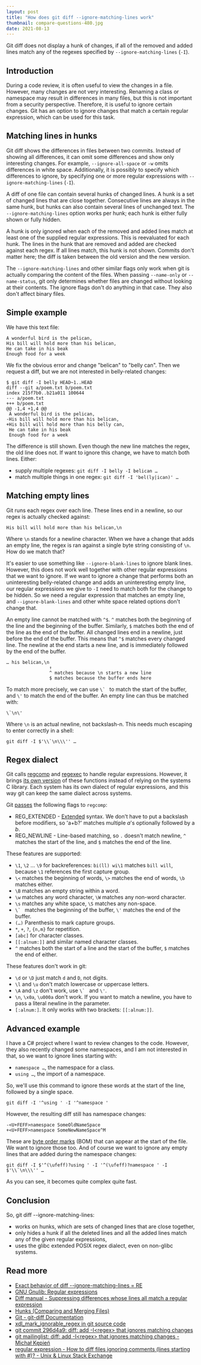 ```yaml
---
layout: post
title: "How does git diff --ignore-matching-lines work"
thumbnail: compare-questions-480.jpg
date: 2021-08-13
---
```


Git diff does not display a hunk of changes, if all of the removed and added lines match any of the regexes specified by `--ignore-matching-lines` (`-I`).

## Introduction

During a code review, it is often useful to view the changes in a file. However, many changes are not very interesting. Renaming a class or namespace may result in differences in many files, but this is not important from a security perspective. Therefore, it is useful to ignore certain changes. Git has an option to ignore changes that match a certain regular expression, which can be used for this task.

## Matching lines in hunks

Git diff shows the differences in files between two commits. Instead of showing all differences, it can omit some differences and show only interesting changes. For example, `--ignore-all-space` or `-w` omits differences in white space. Additionally, it is possibly to specify which differences to ignore, by specifying one or more regular expressions with `--ignore-matching-lines` (`-I`).

A diff of one file can contain several hunks of changed lines. A hunk is a set of changed lines that are close together. Consecutive lines are always in the same hunk, but hunks can also contain several lines of unchanged text. The `--ignore-matching-lines` option works per hunk; each hunk is either fully shown or fully hidden.

A hunk is only ignored when each of the removed and added lines match at least one of the supplied regular expressions. This is reevaluated for each hunk. The lines in the hunk that are removed and added are checked against each regex. If all lines match, this hunk is not shown. Commits don't matter here; the diff is taken between the old version and the new version.

The `--ignore-matching-lines` and other similar flags only work when git is actually comparing the content of the files. When passing `--name-only` or `--name-status`, git only determines whether files are changed without looking at their contents. The ignore flags don't do anything in that case. They also don't affect binary files.

## Simple example

We have this text file:

```
A wonderful bird is the pelican,
His bill will hold more than his belican,
He can take in his beak
Enough food for a week
```

We fix the obvious error and change "belican" to "belly can". Then we request a diff, but we are not interested in belly-related changes:

```
$ git diff -I belly HEAD~1..HEAD
diff --git a/poem.txt b/poem.txt
index 215f7b0..b21a011 100644
--- a/poem.txt
+++ b/poem.txt
@@ -1,4 +1,4 @@
 A wonderful bird is the pelican,
-His bill will hold more than his belican,
+His bill will hold more than his belly can,
 He can take in his beak
 Enough food for a week
```

The difference is still shown. Even though the new line matches the regex, the old line does not. If want to ignore this change, we have to match both lines. Either:

* supply multiple regexes: `git diff -I belly -I belican …`
* match multiple things in one regex: `git diff -I 'bel(ly|ican)' …`

## Matching empty lines

Git runs each regex over each line. These lines end in a newline, so our regex is actually checked against:

```
His bill will hold more than his belican,\n
```

Where `\n` stands for a newline character. When we have a change that adds an empty line, the regex is ran against a single byte string consisting of `\n`. How do we match that?

It's easier to use something like `--ignore-blank-lines` to ignore blank lines. However, this does not work well together with other regular expressions that we want to ignore. If we want to ignore a change that performs both an uninteresting belly-related change and adds an uninteresting empty line, our regular expressions we give to `-I` need to match both for the change to be hidden. So we need a regular expression that matches an empty line, and  `--ignore-blank-lines` and other white space related options don't change that.

An empty line cannot be matched with `^$`. `^` matches both the beginning of the line and the beginning of the buffer. Similarly, `$` matches both the end of the line as the end of the buffer. All changed lines end in a newline, just before the end of the buffer. This means that `^$` matches every changed line. The newline at the end starts a new line, and is immediately followed by the end of the buffer.

```
… his belican,\n
                ↑
                ^ matches because \n starts a new line
                $ matches because the buffer ends here
```

To match more precisely, we can use ``\` `` to match the start of the buffer, and `\'` to match the end of the buffer. An empty line can thus be matched with:

    \`\n\'

Where `\n` is an actual newline, not backslash-n. This needs much escaping to enter correctly in a shell:

    git diff -I $'\\`\n\\\'' …
    
## Regex dialect

Git calls [regcomp](https://man7.org/linux/man-pages/man3/regcomp.3.html) and [regexec](https://man7.org/linux/man-pages/man3/regcomp.3.html) to handle regular expressions. However, it brings [its own version](https://github.com/git/git/tree/55194925e62b34a3f62b31034f73a6bcfb063bc5/compat/regex) of these functions instead of relying on the systems C library. Each system has its own dialect of regular expressions, and this way git can keep the same dialect across systems.

Git [passes](https://github.com/git/git/blob/55194925e62b34a3f62b31034f73a6bcfb063bc5/diff.c#L5237-L5238) the following flags to `regcomp`:

* REG_EXTENDED - [Extended](https://www.gnu.org/software/gnulib/manual/html_node/posix_002dextended-regular-expression-syntax.html#posix_002dextended-regular-expression-syntax) syntax. We don't have to put a backslash before modifiers, so 'a+b?' matches multiple *a*'s optionally followed by a *b*.
* REG_NEWLINE - Line-based matching, so `.` doesn't match newline, `^` matches the start of the line, and `$` matches the end of the line.

These features are supported:

* `\1`, `\2` … `\9` for backreferences: `bi(ll) wi\1` matches `bill will`, because `\1` references the first capture group.
* `\<` matches the beginning of words, `\>` matches the end of words, `\b` matches either.
* `\B` matches an empty string within a word.
* `\w` matches any word character, `\W` matches any non-word character.
* `\s` matches any white space, `\S` matches any non-space.
* ``\` `` matches the beginning of the buffer, `\'` matches the end of the buffer.
* `(…)` Parenthesis to mark capture groups.
* `*`, `+`, `?`, `{n,m}` for repetition.
* `[abc]` for character classes.
* `[[:alnum:]]` and similar named character classes.
* `^` matches both the start of a line and the start of the buffer, `$` matches the end of either.

These features don't work in git:

* `\d` or `\D` just match `d` and `D`, not digits.
* `\l` and `\u` don't match lowercase or uppercase letters.
* `\A` and `\z` don't work, use ``\` `` and `\'`.
* `\n`, `\x0a`, `\u000a` don't work. If you want to match a newline, you have to pass a literal newline in the parameter.
* `[:alnum:]`. It only works with two brackets: `[[:alnum:]]`.

## Advanced example

I have a C# project where I want to review changes to the code. However, they also recently changed some namespaces, and I am not interested in that, so we want to ignore lines starting with:

* `namespace …`, the namespace for a class.
* `using …`, the import of a namespace.

So, we'll use this command to ignore these words at the start of the line, followed by a single space.

    git diff -I '^using ' -I '^namespace '

However, the resulting diff still has namespace changes:

    -<U+FEFF>namespace SomeOldNameSpace
	+<U+FEFF>namespace SomeNewNameSpace^M

These are [byte order marks](https://en.wikipedia.org/wiki/Byte_order_mark) (BOM) that can appear at the start of the file. We want to ignore those too. And of course we want to ignore any empty lines that are added during the namespace changes:

    git diff -I $'^(\ufeff)?using ' -I '^(\ufeff)?namespace ' -I $'\\`\n\\\'' …

As you can see, it becomes quite complex quite fast.

## Conclusion

So, git diff --ignore-matching-lines:

* works on hunks, which are sets of changed lines that are close together,
* only hides a hunk if all the deleted lines and all the added lines match any of the given regular expressions,
* uses the glibc extended POSIX regex dialect, even on non-glibc systems.


## Read more

* [Exact behavior of diff --ignore-matching-lines = RE](https://memotut.com/diff-ignore-matching-lines=re-exact-behavior-d9ff4/)
* [GNU Gnulib: Regular expressions](https://www.gnu.org/software/gnulib/manual/html_node/Regular-expressions.html#Regular-expressions)
* [Diff manual - Suppressing differences whose lines all match a regular expression](https://www.gnu.org/software/diffutils/manual/html_node/Specified-Lines.html#Specified-Lines)
* [Hunks (Comparing and Merging Files)](https://www.gnu.org/software/diffutils/manual/html_node/Hunks.html)
* [Git - git-diff Documentation](https://git-scm.com/docs/git-diff)
* [xdl_mark_ignorable_regex in git source code](https://github.com/git/git/blob/55194925e62b34a3f62b31034f73a6bcfb063bc5/xdiff/xdiffi.c#L1028-L1054)
* [git commit 296d4a9: diff: add -I&lt;regex&gt; that ignores matching changes](https://github.com/git/git/commit/296d4a94e7231a1d57356889f51bff57a1a3c5a1)
* [git mailinglist: diff: add -I&lt;regex&gt; that ignores matching changes - Michał Kępień](https://lore.kernel.org/git/20201001120606.25773-1-michal@isc.org/)
* [regular expression - How to diff files ignoring comments (lines starting with #)? - Unix & Linux Stack Exchange](https://unix.stackexchange.com/questions/17040/how-to-diff-files-ignoring-comments-lines-starting-with)
